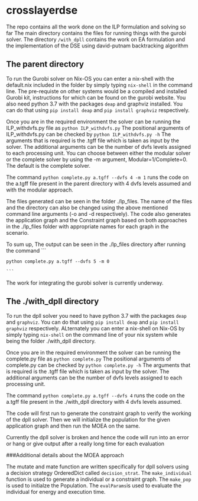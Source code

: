 # crosslayerdse

The repo contains all the work done on the ILP formulation and solving so far
The main directory contains the files for running things with the gurobi solver.
The directory `/with_dpll` contains the work on EA formulation and the implementation of the DSE using david-putnam backtracking algorithm

## The parent directory

To run the Gurobi solver on Nix-OS you can enter a nix-shell with the default.nix included in the folder by simply typing `nix-shell` in the command line.
The pre-requiste on other systems would be a compiled and installed Gurobi kit, instructions for which can be found on the gurobi website.
You also need python 3.7 with the packages `deap` and graphviz installed.
You can do that using `pip install deap` and `pip install graphviz` respectively.

Once you are in the required environment the solver can be running the ILP_withdvfs.py file as `python ILP_withdvfs.py`
The positional arguments of ILP_withdvfs.py can be checked by `python ILP_withdvfs.py -h`
The arguments that is required is the .tgff file which is taken as input by the solver.
The additional arguments can be the number of dvfs levels assigned to each processing unit.
You can choose between either the modular solver or the complete solver by using the -m argument, Modular=1/Complete=0. The default is the complete solver.

The command `python complete.py a.tgff --dvfs 4 -m 1` runs the code on the a.tgff file present in the parent directory with 4 dvfs levels assumed and with the modular approach.

The files generated can be seen in the folder ./lp_files.
The name of the files and the directory can also be changed using the above mentioned command line arguments (-o and -d respectively).
The code also generates the application graph and the Constraint graph based on both approaches in the ./lp_files folder with appropriate names for each graph in the scenario.

To sum up,
    The output can be seen in the ./lp_files directory after running the command
    ```
    
    python complete.py a.tgff --dvfs 5 -m 0

    ```   

The work for integrating the gurobi solver is currently underway.

## The ./with_dpll directory

To run the dpll solver you need to have python 3.7 with the packages `deap` and `graphviz`.
You can do that using `pip install deap` and `pip install graphviz` respectively.
ALternately you can enter a nix-shell on Nix-OS by simply typing `nix-shell` on the command line of your nix system while being the folder ./with_dpll directory.

Once you are in the required environment the solver can be running the complete.py file as `python complete.py`
The positional arguments of complete.py can be checked by `python complete.py -h`
The arguments that is required is the .tgff file which is taken as input by the solver.
The additional arguments can be the number of dvfs levels assigned to each processing unit.

The command `python complete.py a.tgff --dvfs 4` runs the code on the a.tgff file present in the ./with_dpll directory with 4 dvfs levels assumed.

The code will first run to generate the constraint graph to verify the working of the dpll solver.
Then we will initialize the population for the given application graph and then run the MOEA on the same.

Currently the dpll solver is broken and hence the code will run into an error or hang or give output after a really long time for each evaluation

###Additional details about the MOEA approach

The mutate and mate function are written specifically for dpll solvers using a decision strategy OrderedDict called `decision_strat`.
The `make_individual` function is used to generate a individual or a constraint graph.
The `make_pop` is used to initialze the Population.
The `evalParams`is used to evaluate the individual for energy and execution time.
